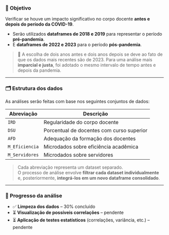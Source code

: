 ### 🎯 Objetivo

Verificar se houve um impacto significativo no corpo docente **antes e depois do período da COVID-19**.

- Serão utilizados **dataframes de 2018 e 2019** para representar o período **pré-pandemia**.
- E **dataframes de 2022 e 2023** para o período **pós-pandemia**.

> 📝 A escolha de dois anos antes e dois anos depois se deve ao fato de que os dados mais recentes são de 2023. Para uma análise mais **imparcial e justa**, foi adotado o mesmo intervalo de tempo antes e depois da pandemia.

---

### 🗂️ Estrutura dos dados

As análises serão feitas com base nos seguintes conjuntos de dados:

| Abreviação | Descrição |
|------------|-----------|
| `IRD` | Regularidade do corpo docente |
| `DSU` | Porcentual de docentes com curso superior |
| `AFD` | Adequação da formação dos docentes |
| `M_Eficiencia` | Microdados sobre eficiência acadêmica |
| `M_Servidores` | Microdados sobre servidores |

> Cada abreviação representa um dataset separado.  
> O processo de análise envolve **filtrar cada dataset individualmente** e, posteriormente, **integrá-los em um novo dataframe consolidado**.

---

### 🔄 Progresso da análise

- ✅ **Limpeza dos dados** – 30% concluído  
- ⏳ **Visualização de possíveis correlações** – pendente  
- ⏳ **Aplicação de testes estatísticos** (correlações, variância, etc.) – pendente
